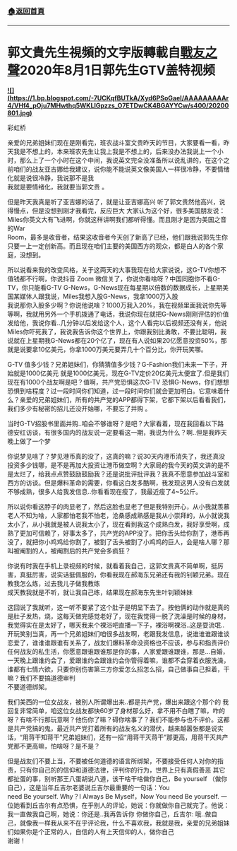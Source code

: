 ###  [:house:返回首頁](https://github.com/ourhimalayas/txt)
---

# 郭文貴先生視頻的文字版轉載自[戰友之聲](http://littleantvoice.blogspot.com)**2020年8月1日郭先生GTV盖特视频**

**[!\[\](https://1.bp.blogspot.com/-7UCKqfBUTkA/Xyd6PSoGaeI/AAAAAAAAAr4/VHf4_pOju7MHwthq5WKLlGpzzs_O7ETDwCK4BGAYYCw/s400/20200801.jpg)](http://1.bp.blogspot.com/-7UCKqfBUTkA/Xyd6PSoGaeI/AAAAAAAAAr4/VHf4_pOju7MHwthq5WKLlGpzzs_O7ETDwCK4BGAYYCw/s1600/20200801.jpg)**



彩虹桥

亲爱的兄弟姐妹们现在是刚看完，班农战斗室文贵昨天的节目，大家要看一看，昨天我是不想上的，本来班农先生让我上我是不想上的，后来没办法我说上一个小时，那么上了一个小时在这个中间，我说英文完全没准备所以说乱讲的，在这个之前咱们的战友亚吉娜给我建议，说你能不能说英文像美国人一样很冷静，不要情绪化就是说很冷静，我说那不是我<br>我就是要情绪化，我就要当郭文贵 。

但是昨天我真是听了亚吉娜的话了，就是让亚吉娜高兴 听了郭文贵然他高兴，说得慢点，但是没想到刚才我看完，反应巨大 大家认为这个好，很多美国朋友说：Miles你英文大有飞进啊，你就这样讲啊我们都听得懂。而且刚才是因为美国之音的War<br>Room，最多是收音者，结果这收音者今天创了新高了已经，他们跟我说郭先生你只要一上一定创新高。而且现在咱们主要的美国西方的观众，都是白人的各个家庭，没想到。

所以说看来我的改变风格，关于这两天的大事我现在给大家说说，这G-TV你想不值钱都不行啊，你说抖音 Zoom 微信关了，你说你看啥呀？中国同胞你不看G-TV，你只能看G-TV G-News，G-News现在每星期以倍数的数据成长，上星期美国某媒体人跟我说，Miles我想入股G-News，我拿1000万入股<br>我说那你入股多少啊？你说他说啥？1000万我入20%，我在视频里面我说你先等等啊，我就用另外一个手机拨通了电话，我说你现在就把G-News刚刚评估的价值发给他，我说你看..几分钟以后发给这个人，这个人看完以后视频还没有关，他说Miles你吓死我了，我说我告诉你这个世界上，你跟我别比勇敢，不要比聪明，我说就在上星期我G-News都在20个亿了，现在有人说如果20亿愿意投资50%，那就是说要拿10亿美元，你拿1000万美元要弄几十个百分比，你开玩笑哪。

G-TV 值多少钱？兄弟姐妹们，你猜猜值多少钱？G-Fashion我们未来一下子，开始就是1000亿美元 就是1000亿美元，现在G-TV定价20亿美元太便宜了.但是我们现在有1000个战友啊是吧？值啊，共产党恐惧这次G-TV 恐惧G-News，你们想想恐惧到啥程度？过一段时间你们知道，过一段时间你们就会更加明白。它意味着什么？亲爱的兄弟姐妹们，所有的共产党的APP都得下架，它都下架以后看看我们，我们多少有秘密的招儿还没开始哪，不要忘了并购 。

当时G-TV招股书里面并购..咱会不够谁呀？是吧？大家看着，现在我回看以下路德安红访谈，有很多国内的战友说一定要看这一期，我说为什么？啊..但是我昨天晚上做了一个梦

你说梦见啥了？梦见港币真的没了，这真的嘛？说30天内港币消失了，我还真没投资多少钱哪，是不是再加大投资让港币做空啊？大家局的我今天的英文讲的是不是太烂了，给我点点赞鼓励鼓励我？还是说批评批评我？我真不愿意参加战斗室和西方的访谈。但是爆料革命的需要，你看这白发多酷啊，我发现这男人没有白发就不够成熟，很多人给我发信息..你看看现在瘦了，我最近瘦了4~5公斤。

所以说你看这脖子的肉显老了，然后这脸也显老了但是我特别开心，从小我就羡慕老人不知为啥，人家都怕老我不怕老，沧桑感成熟感是我从小崇拜的，从小就说我太小了，从小我就是被人说我太小了，现在看到我这个成熟白发，我好享受啊，成熟了更加可信赖了，好事太多了，共产党的APP没了。把你舌头给你割了，港币再没了，就把你小鸡鸡给你割了，被割了舌头被割了小鸡鸡的巨人，会是啥人哪？那叫被阉割的人，被阉割后的共产党会多疯狂？

你说有时我在手机上录视频的时候，就看着我自己，这郭文贵真不简单啊，挺厉害，真挺厉害，说实话挺佩服的，你看我现在郝海东兄弟还有我的钊颖兄弟。现在教我怎么练，过去我儿子做我教练<br>成天教我就是不听，就让我自己练，结果现在郝海东先生叶钊颖妹妹

这回说了我就听，这一听不要紧了这个肚子是明显下去了。按他俩的动作就是真的是肚子发热，烧，这每天做完感觉老好了，现在我觉得一脱了洗澡是时候的身材，我觉得实在是太好了，哪天我来个裸浴吧直播一下子，裸浴啊裸浴..这是耍流氓..开玩笑别当真，再一个兄弟姐妹们咱很多战友啊，老跟我发信息，说谁谁谁跟谁谈恋爱了，谁谁谁跟谁有关系了，战友们爆料革命没资格也不应该，参与和指责评价任何战友的私生活，你愿意跟谁跟谁那是你的事，人家爱跟谁跟谁，那是…自婚，一天晚上跟谁约会了，爱跟谁约会跟谁约会你管得着嘛，谁都不会穿着衣服洗澡，谁都有七情六欲，只要你别伤害第三方你爱怎么招怎么招，自己做事自己担着，干嘛？我们不要搞道德审判<br>不要道德绑架。

我们美西的一位女战友，被别人所谓爆出来..都是共产党，爆出来跟这个那个的 我回复非常简单，咱这位女战友都快60岁了身材那么好，拿不用不白瞎了嘛，咋的呀？有啥不行那玩意啊？他伤你了嘛？碍你啥事了？我们不能参与也不评价。这都是共产党搞的鬼，最近共产党打着所有的战友名义的潜伏，越来越嚣张都是说实话，“用蒋干知蒋干”兄弟姐妹们，还有一招“用蒋干灭蒋干”那更高，用蒋干灭共产党那不更高嘛，怕啥呀？是不是？

但是战友们不要上当，不要被任何道德的语言所绑架，不要接受任何人对你的指责，只有你自己的的信仰和道德法律，评判你的行为，世界上只有真假善恶 其它都扯蛋的事，别听那王八蛋胡说八道，该干啥干啥做你自己，Be yourself （做你自己），这是当年丘吉尔老婆说丘吉尔最重要的一句话：You<br>need Be yourself. Why？I Always Be Myself，Now You need Be yourself. 一位她看到丘吉尔有点恐惧，在乎别人的评论，她说：你就做你自己就完了。他说：我一直做我自己啊，她说：你还是..我再告诉你 你做你自己，丘吉尔: 哦..做自己，就像我一样我从来不在乎评论我，什么不喜欢我，我就是我，亲爱的兄弟姐妹们如果你是个正常的人，自信的人有上天信仰的人，做你自己<br>谢谢！